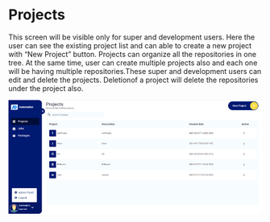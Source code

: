 # Projects
This screen will be visible only for super and development users. Here the user can see the existing project list and can able to create a new project with “New Project” button. Projects can organize all the repositories in one tree. At the same time, user can create multiple projects also and each one will be having multiple repositories.These super and development users can edit and delete the projects. Deletionof a project will delete the repositories under the project also.

![Screenshot](img/HomePage.png) 